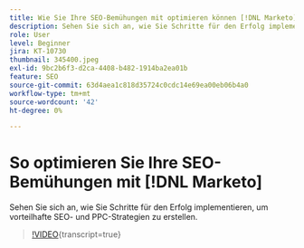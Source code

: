 ```yaml
---
title: Wie Sie Ihre SEO-Bemühungen mit optimieren können [!DNL Marketo]
description: Sehen Sie sich an, wie Sie Schritte für den Erfolg implementieren, um vorteilhafte SEO- und PPC-Strategien zu erstellen.
role: User
level: Beginner
jira: KT-10730
thumbnail: 345400.jpeg
exl-id: 9bc2b6f3-d2ca-4408-b482-1914ba2ea01b
feature: SEO
source-git-commit: 63d4aea1c818d35724c0cdc14e69ea00eb06b4a0
workflow-type: tm+mt
source-wordcount: '42'
ht-degree: 0%

---
```


# So optimieren Sie Ihre SEO-Bemühungen mit [!DNL Marketo]

Sehen Sie sich an, wie Sie Schritte für den Erfolg implementieren, um vorteilhafte SEO- und PPC-Strategien zu erstellen.

>[!VIDEO](https://video.tv.adobe.com/v/3418979/?quality=12&learn=on&captions=ger){transcript=true}
